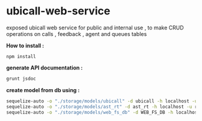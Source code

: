 # ubicall-web-service
exposed ubicall web service for public and internal use , to make CRUD operations on calls , feedback , agent and queues tables

**How to install :**
```
npm install
```
**generate API documentation :**
``` bash
grunt jsdoc
```
**create model from db using :**
``` bash
sequelize-auto -o "./storage/models/ubicall" -d ubicall -h localhost -u root -p 3306 -x root -e mysql
sequelize-auto -o "./storage/models/ast_rt" -d ast_rt -h localhost -u root -p 3306 -x root -e mysql
sequelize-auto -o "./storage/models/web_fs_db" -d WEB_FS_DB -h localhost -u root -p 3306 -x root -e mysql
```
